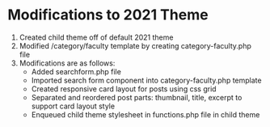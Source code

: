 # Modifications to 2021 Theme

 

 1. Created child theme off of default 2021 theme
 2. Modified /category/faculty template by creating category-faculty.php file
 3. Modifications are as follows: 
	 - Added searchform.php file
	 - Imported search form component into category-faculty.php template
	 - Created responsive card layout for posts using css grid
	 - Separated and reordered post parts: thumbnail, title, excerpt to support card layout style
	 - Enqueued child theme stylesheet in functions.php file in child theme
